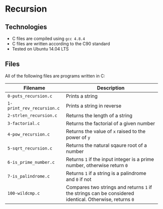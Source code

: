 # Recursion


## Technologies
* C files are compiled using `gcc 4.8.4`
* C files are written according to the C90 standard
* Tested on Ubuntu 14.04 LTS

## Files
All of the following files are programs written in C:

| Filename | Description |
| -------- | ----------- |
| `0-puts_recursion.c` | Prints a string |
| `1-print_rev_recursion.c` | Prints a string in reverse |
| `2-strlen_recursion.c` | Returns the length of a string |
| `3-factorial.c` | Returns the factorial of a given number |
| `4-pow_recursion.c` | Returns the value of `x` raised to the power of `y` |
| `5-sqrt_recursion.c` | Returns the natural sqaure root of a number |
| `6-is_prime_number.c` | Returns `1` if the input integer is a prime number, otherwise return `0` |
| `7-is_palindrome.c` | Returns `1` if a string is a palindrome and `0` if not |
| `100-wildcmp.c` | Compares two strings and returns `1` if the strings can be considered identical. Otherwise, returns `0` |
